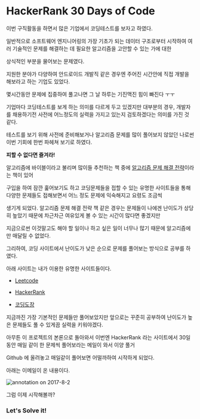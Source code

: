 # HackerRank 30 Days of Code

이번 구직활동을 하면서 많은 기업에서 코딩테스트를 보자고 하였다. 

일반적으로 소프트웨어 엔지니어링의 가장 기초가 되는 데이터 구조로부터 시작하여 여러 기술적인 문제를 해결하는 데 필요한 알고리즘을 고안할 수 있는 가에 대한 

상식적인 부분을 물어보는 문제였다. 

지원한 분야가 다양하여 안드로이드 개발직 같은 경우엔 주어진 시간안에 직접 개발을 해보라고 하는 기업도 있었다.

몇시간동안 문제에 집중하여 풀고나면 그 날 하루는 기진맥진 힘이 빠진다 ㅜㅜ

기업마다 코딩테스트를 보게 하는 의미를 다르게 두고 있겠지만 대부분의 경우, 개발자를 채용하기전 사전에 어느정도의 실력을 가지고 있는지 검토하겠다는 의미를 가진 것 같다.

테스트를 보기 위해 사전에 준비해보거나 알고리즘 문제를 많이 풀어보지 않았던 나로썬 이번 기회에 한번 파헤쳐 보기로 하였다.

**피할 수 없다면 즐겨라!**

알고리즘에 바이블이라고 불리며 많이들 추천하는 책 중에 [알고리즘 문제 해결 전략](http://book.algospot.com/index.html)이라는 책이 있어 

구입을 하여 잠깐 훑어보기도 하고 코딩문제들을 접할 수 있는 유명한 사이트들을 통해 다양한 문제들도 접해보면서 어느 정도 문제에 익숙해지고 요령도 조금씩

생기게 되었다. 알고리즘 문제 해결 전략 책 같은 경우는 문제들이 나에겐 난이도가 상당히 높았기 때문에 차근차근 여유있게 볼 수 있는 시간이 많다면 좋겠지만 

지금으로썬 이것말고도 해야 할 일이나 하고 싶은 일이 너무나 많기 때문에 알고리즘에만 매달릴 수 없었다. 

그리하여, 코딩 사이트에서 난이도가 낮은 순으로 문제를 풀어보는 방식으로 공부를 하였다. 

아래 사이트는 내가 이용한 유명한 사이트들이다.

* [Leetcode](https://leetcode.com/)

* [HackerRank](https://www.hackerrank.com/)

* [코딩도장](http://codingdojang.com/) 

지금까진 가장 기본적인 문제들만 풀어보았지만 앞으로는 꾸준히 공부하여 난이도가 높은 문제들도 풀 수 있게끔 실력을 키워야겠다.

아무튼 이 프로젝트의 본론으로 돌아와서 이번엔 HackerRank 라는 사이트에서 30일 동안 매일 같이 한 문제씩 풀어보라는 메일이 와서 이양 풀거

Github 에 올려놓고 매일같이 풀어보면 어떨까하여 시작하게 되었다.

아래는 이메일이 온 내용이다.

![annotation on 2017-8-2](https://user-images.githubusercontent.com/20435620/30861893-1d1824c2-a307-11e7-9d87-35c3daad41e6.png)

그럼 이제 시작해볼까?

### Let's Solve it! 
 


